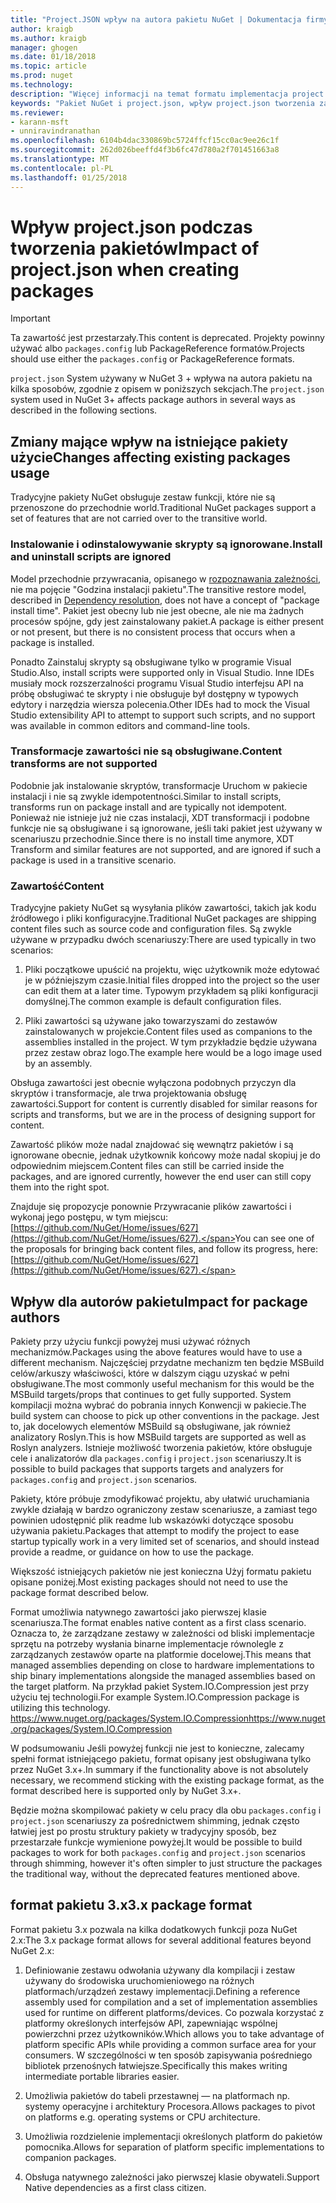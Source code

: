 ```yaml
---
title: "Project.JSON wpływ na autora pakietu NuGet | Dokumentacja firmy Microsoft"
author: kraigb
ms.author: kraigb
manager: ghogen
ms.date: 01/18/2018
ms.topic: article
ms.prod: nuget
ms.technology: 
description: "Więcej informacji na temat formatu implementacja project.json w NuGet 3.x wpływa na autora pakietu, takich jak nieobsługiwane funkcje zawartości i pakietu."
keywords: "Pakiet NuGet i project.json, wpływ project.json tworzenia zagadnienia, funkcje project.json"
ms.reviewer:
- karann-msft
- unniravindranathan
ms.openlocfilehash: 6104b4dac330869bc5724ffcf15cc0ac9ee26c1f
ms.sourcegitcommit: 262d026beeffd4f3b6fc47d780a2f701451663a8
ms.translationtype: MT
ms.contentlocale: pl-PL
ms.lasthandoff: 01/25/2018
---
```

# <a name="impact-of-projectjson-when-creating-packages"></a><span data-ttu-id="6e1bc-104">Wpływ project.json podczas tworzenia pakietów</span><span class="sxs-lookup"><span data-stu-id="6e1bc-104">Impact of project.json when creating packages</span></span>

> [!Important]
> <span data-ttu-id="6e1bc-105">Ta zawartość jest przestarzały.</span><span class="sxs-lookup"><span data-stu-id="6e1bc-105">This content is deprecated.</span></span> <span data-ttu-id="6e1bc-106">Projekty powinny używać albo `packages.config` lub PackageReference formatów.</span><span class="sxs-lookup"><span data-stu-id="6e1bc-106">Projects should use either the `packages.config` or PackageReference formats.</span></span>

<span data-ttu-id="6e1bc-107">`project.json` System używany w NuGet 3 + wpływa na autora pakietu na kilka sposobów, zgodnie z opisem w poniższych sekcjach.</span><span class="sxs-lookup"><span data-stu-id="6e1bc-107">The `project.json` system used in NuGet 3+ affects package authors in several ways as described in the following sections.</span></span>

## <a name="changes-affecting-existing-packages-usage"></a><span data-ttu-id="6e1bc-108">Zmiany mające wpływ na istniejące pakiety użycie</span><span class="sxs-lookup"><span data-stu-id="6e1bc-108">Changes affecting existing packages usage</span></span>

<span data-ttu-id="6e1bc-109">Tradycyjne pakiety NuGet obsługuje zestaw funkcji, które nie są przenoszone do przechodnie world.</span><span class="sxs-lookup"><span data-stu-id="6e1bc-109">Traditional NuGet packages support a set of features that are not carried over to the transitive world.</span></span>

### <a name="install-and-uninstall-scripts-are-ignored"></a><span data-ttu-id="6e1bc-110">Instalowanie i odinstalowywanie skrypty są ignorowane.</span><span class="sxs-lookup"><span data-stu-id="6e1bc-110">Install and uninstall scripts are ignored</span></span>

<span data-ttu-id="6e1bc-111">Model przechodnie przywracania, opisanego w [rozpoznawania zależności](../consume-packages/dependency-resolution.md#dependency-resolution-with-packagereference), nie ma pojęcie "Godzina instalacji pakietu".</span><span class="sxs-lookup"><span data-stu-id="6e1bc-111">The transitive restore model, described in [Dependency resolution](../consume-packages/dependency-resolution.md#dependency-resolution-with-packagereference), does not have a concept of "package install time".</span></span> <span data-ttu-id="6e1bc-112">Pakiet jest obecny lub nie jest obecne, ale nie ma żadnych procesów spójne, gdy jest zainstalowany pakiet.</span><span class="sxs-lookup"><span data-stu-id="6e1bc-112">A package is either present or not present, but there is no consistent process that occurs when a package is installed.</span></span>

<span data-ttu-id="6e1bc-113">Ponadto Zainstaluj skrypty są obsługiwane tylko w programie Visual Studio.</span><span class="sxs-lookup"><span data-stu-id="6e1bc-113">Also, install scripts were supported only in Visual Studio.</span></span> <span data-ttu-id="6e1bc-114">Inne IDEs musiały mock rozszerzalności programu Visual Studio interfejsu API na próbę obsługiwać te skrypty i nie obsługuje był dostępny w typowych edytory i narzędzia wiersza polecenia.</span><span class="sxs-lookup"><span data-stu-id="6e1bc-114">Other IDEs had to mock the Visual Studio extensibility API to attempt to support such scripts, and no support was available in common editors and command-line tools.</span></span>

### <a name="content-transforms-are-not-supported"></a><span data-ttu-id="6e1bc-115">Transformacje zawartości nie są obsługiwane.</span><span class="sxs-lookup"><span data-stu-id="6e1bc-115">Content transforms are not supported</span></span>

<span data-ttu-id="6e1bc-116">Podobnie jak instalowanie skryptów, transformacje Uruchom w pakiecie instalacji i nie są zwykle idempotentności.</span><span class="sxs-lookup"><span data-stu-id="6e1bc-116">Similar to install scripts, transforms run on package install and are typically not idempotent.</span></span> <span data-ttu-id="6e1bc-117">Ponieważ nie istnieje już nie czas instalacji, XDT transformacji i podobne funkcje nie są obsługiwane i są ignorowane, jeśli taki pakiet jest używany w scenariuszu przechodnie.</span><span class="sxs-lookup"><span data-stu-id="6e1bc-117">Since there is no install time anymore, XDT Transform and similar features are not supported, and are ignored if such a package is used in a transitive scenario.</span></span>

### <a name="content"></a><span data-ttu-id="6e1bc-118">Zawartość</span><span class="sxs-lookup"><span data-stu-id="6e1bc-118">Content</span></span>

<span data-ttu-id="6e1bc-119">Tradycyjne pakiety NuGet są wysyłania plików zawartości, takich jak kodu źródłowego i pliki konfiguracyjne.</span><span class="sxs-lookup"><span data-stu-id="6e1bc-119">Traditional NuGet packages are shipping content files such as source code and configuration files.</span></span> <span data-ttu-id="6e1bc-120">Są zwykle używane w przypadku dwóch scenariuszy:</span><span class="sxs-lookup"><span data-stu-id="6e1bc-120">There are used typically in two scenarios:</span></span>

1. <span data-ttu-id="6e1bc-121">Pliki początkowe upuścić na projektu, więc użytkownik może edytować je w późniejszym czasie.</span><span class="sxs-lookup"><span data-stu-id="6e1bc-121">Initial files dropped into the project so the user can edit them at a later time.</span></span> <span data-ttu-id="6e1bc-122">Typowym przykładem są pliki konfiguracji domyślnej.</span><span class="sxs-lookup"><span data-stu-id="6e1bc-122">The common example is default configuration files.</span></span>

1. <span data-ttu-id="6e1bc-123">Pliki zawartości są używane jako towarzyszami do zestawów zainstalowanych w projekcie.</span><span class="sxs-lookup"><span data-stu-id="6e1bc-123">Content files used as companions to the assemblies installed in the project.</span></span> <span data-ttu-id="6e1bc-124">W tym przykładzie będzie używana przez zestaw obraz logo.</span><span class="sxs-lookup"><span data-stu-id="6e1bc-124">The example here would be a logo image used by an assembly.</span></span>

<span data-ttu-id="6e1bc-125">Obsługa zawartości jest obecnie wyłączona podobnych przyczyn dla skryptów i transformacje, ale trwa projektowania obsługę zawartości.</span><span class="sxs-lookup"><span data-stu-id="6e1bc-125">Support for content is currently disabled for similar reasons for scripts and transforms, but we are in the process of designing support for content.</span></span>

<span data-ttu-id="6e1bc-126">Zawartość plików może nadal znajdować się wewnątrz pakietów i są ignorowane obecnie, jednak użytkownik końcowy może nadal skopiuj je do odpowiednim miejscem.</span><span class="sxs-lookup"><span data-stu-id="6e1bc-126">Content files can still be carried inside the packages, and are ignored currently, however the end user can still copy them into the right spot.</span></span>

<span data-ttu-id="6e1bc-127">Znajduje się propozycje ponownie Przywracanie plików zawartości i wykonaj jego postępu, w tym miejscu: [https://github.com/NuGet/Home/issues/627](https://github.com/NuGet/Home/issues/627).</span><span class="sxs-lookup"><span data-stu-id="6e1bc-127">You can see one of the proposals for bringing back content files, and follow its progress, here: [https://github.com/NuGet/Home/issues/627](https://github.com/NuGet/Home/issues/627).</span></span>

## <a name="impact-for-package-authors"></a><span data-ttu-id="6e1bc-128">Wpływ dla autorów pakietu</span><span class="sxs-lookup"><span data-stu-id="6e1bc-128">Impact for package authors</span></span>

<span data-ttu-id="6e1bc-129">Pakiety przy użyciu funkcji powyżej musi używać różnych mechanizmów.</span><span class="sxs-lookup"><span data-stu-id="6e1bc-129">Packages using the above features would have to use a different mechanism.</span></span> <span data-ttu-id="6e1bc-130">Najczęściej przydatne mechanizm ten będzie MSBuild celów/arkuszy właściwości, które w dalszym ciągu uzyskać w pełni obsługiwane.</span><span class="sxs-lookup"><span data-stu-id="6e1bc-130">The most commonly useful mechanism for this would be the MSBuild targets/props that continues to get fully supported.</span></span> <span data-ttu-id="6e1bc-131">System kompilacji można wybrać do pobrania innych Konwencji w pakiecie.</span><span class="sxs-lookup"><span data-stu-id="6e1bc-131">The build system can choose to pick up other conventions in the package.</span></span> <span data-ttu-id="6e1bc-132">Jest to, jak docelowych elementów MSBuild są obsługiwane, jak również analizatory Roslyn.</span><span class="sxs-lookup"><span data-stu-id="6e1bc-132">This is how MSBuild targets are supported as well as Roslyn analyzers.</span></span> <span data-ttu-id="6e1bc-133">Istnieje możliwość tworzenia pakietów, które obsługuje cele i analizatorów dla `packages.config` i `project.json` scenariuszy.</span><span class="sxs-lookup"><span data-stu-id="6e1bc-133">It is possible to build packages that supports targets and analyzers for `packages.config` and `project.json` scenarios.</span></span>

<span data-ttu-id="6e1bc-134">Pakiety, które próbuje zmodyfikować projektu, aby ułatwić uruchamiania zwykle działają w bardzo ograniczony zestaw scenariusze, a zamiast tego powinien udostępnić plik readme lub wskazówki dotyczące sposobu używania pakietu.</span><span class="sxs-lookup"><span data-stu-id="6e1bc-134">Packages that attempt to modify the project to ease startup typically work in a very limited set of scenarios, and should instead provide a readme, or guidance on how to use the package.</span></span>

<span data-ttu-id="6e1bc-135">Większość istniejących pakietów nie jest konieczna Użyj formatu pakietu opisane poniżej.</span><span class="sxs-lookup"><span data-stu-id="6e1bc-135">Most existing packages should not need to use the package format described below.</span></span>

<span data-ttu-id="6e1bc-136">Format umożliwia natywnego zawartości jako pierwszej klasie scenariusza.</span><span class="sxs-lookup"><span data-stu-id="6e1bc-136">The format enables native content as a first class scenario.</span></span> <span data-ttu-id="6e1bc-137">Oznacza to, że zarządzane zestawy w zależności od bliski implementacje sprzętu na potrzeby wysłania binarne implementacje równolegle z zarządzanych zestawów oparte na platformie docelowej.</span><span class="sxs-lookup"><span data-stu-id="6e1bc-137">This means that managed assemblies depending on close to hardware implementations to ship binary implementations alongside the managed assemblies based on the target platform.</span></span> <span data-ttu-id="6e1bc-138">Na przykład pakiet System.IO.Compression jest przy użyciu tej technologii.</span><span class="sxs-lookup"><span data-stu-id="6e1bc-138">For example System.IO.Compression package is utilizing this technology.</span></span> [<span data-ttu-id="6e1bc-139">https://www.nuget.org/packages/System.IO.Compression</span><span class="sxs-lookup"><span data-stu-id="6e1bc-139">https://www.nuget.org/packages/System.IO.Compression</span></span>](https://www.nuget.org/packages/System.IO.Compression)

<span data-ttu-id="6e1bc-140">W podsumowaniu Jeśli powyżej funkcji nie jest to konieczne, zalecamy spełni format istniejącego pakietu, format opisany jest obsługiwana tylko przez NuGet 3.x+.</span><span class="sxs-lookup"><span data-stu-id="6e1bc-140">In summary if the functionality above is not absolutely necessary, we recommend sticking with the existing package format, as the format described here is supported only by NuGet 3.x+.</span></span>

<span data-ttu-id="6e1bc-141">Będzie można skompilować pakiety w celu pracy dla obu `packages.config` i `project.json` scenariuszy za pośrednictwem shimming, jednak często łatwiej jest po prostu struktury pakiety w tradycyjny sposób, bez przestarzałe funkcje wymienione powyżej.</span><span class="sxs-lookup"><span data-stu-id="6e1bc-141">It would be possible to build packages to work for both `packages.config` and `project.json` scenarios through shimming, however it's often simpler to just structure the packages the traditional way, without the deprecated features mentioned above.</span></span>

## <a name="3x-package-format"></a><span data-ttu-id="6e1bc-142">format pakietu 3.x</span><span class="sxs-lookup"><span data-stu-id="6e1bc-142">3.x package format</span></span>

<span data-ttu-id="6e1bc-143">Format pakietu 3.x pozwala na kilka dodatkowych funkcji poza NuGet 2.x:</span><span class="sxs-lookup"><span data-stu-id="6e1bc-143">The 3.x package format allows for several additional features beyond NuGet 2.x:</span></span>

1. <span data-ttu-id="6e1bc-144">Definiowanie zestawu odwołania używany dla kompilacji i zestaw używany do środowiska uruchomieniowego na różnych platformach/urządzeń zestawy implementacji.</span><span class="sxs-lookup"><span data-stu-id="6e1bc-144">Defining a reference assembly used for compilation and a set of implementation assemblies used for runtime on different platforms/devices.</span></span> <span data-ttu-id="6e1bc-145">Co pozwala korzystać z platformy określonych interfejsów API, zapewniając wspólnej powierzchni przez użytkowników.</span><span class="sxs-lookup"><span data-stu-id="6e1bc-145">Which allows you to take advantage of platform specific APIs while providing a common surface area for your consumers.</span></span> <span data-ttu-id="6e1bc-146">W szczególności w ten sposób zapisywania pośredniego bibliotek przenośnych łatwiejsze.</span><span class="sxs-lookup"><span data-stu-id="6e1bc-146">Specifically this makes writing intermediate portable libraries easier.</span></span>

1. <span data-ttu-id="6e1bc-147">Umożliwia pakietów do tabeli przestawnej — na platformach np. systemy operacyjne i architektury Procesora.</span><span class="sxs-lookup"><span data-stu-id="6e1bc-147">Allows packages to pivot on platforms e.g. operating systems or CPU architecture.</span></span>

1. <span data-ttu-id="6e1bc-148">Umożliwia rozdzielenie implementacji określonych platform do pakietów pomocnika.</span><span class="sxs-lookup"><span data-stu-id="6e1bc-148">Allows for separation of platform specific implementations to companion packages.</span></span>

1. <span data-ttu-id="6e1bc-149">Obsługa natywnego zależności jako pierwszej klasie obywateli.</span><span class="sxs-lookup"><span data-stu-id="6e1bc-149">Support Native dependencies as a first class citizen.</span></span>